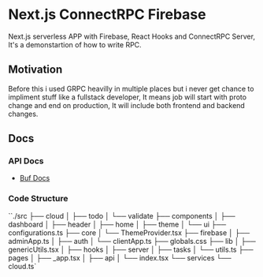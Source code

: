 # Next.js ConnectRPC Firebase

Next.js serverless APP with Firebase, React Hooks and ConnectRPC Server, It's a demonstartion of how to write RPC. 

## Motivation 

Before this i used GRPC heavilly in multiple places but i never get chance to impliment stuff like a fullstack developer, It means job will start with proto change and end on production, It will include both frontend and backend changes.  

## Docs

### API Docs
- [Buf Docs](https://buf.build/yindia/fullstack/docs/main:cloud.fullstack.v1)


### Code Structure 

``./src
├── cloud
│   ├── todo
│   └── validate
├── components
│   ├── dashboard
│   ├── header
│   ├── home
│   ├── theme
│   └── ui
├── configurations.ts
├── core
│   └── ThemeProvider.tsx
├── firebase
│   ├── adminApp.ts
│   ├── auth
│   └── clientApp.ts
├── globals.css
├── lib
│   ├── genericUtils.tsx
│   ├── hooks
│   ├── server
│   ├── tasks
│   └── utils.ts
├── pages
│   ├── _app.tsx
│   ├── api
│   └── index.tsx
└── services
    └── cloud.ts`

```

